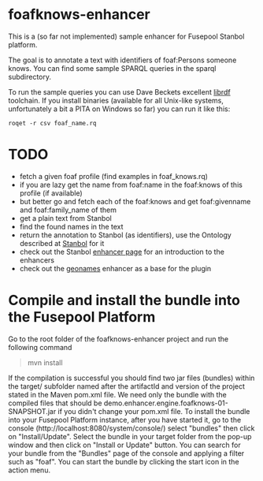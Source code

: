 foafknows-enhancer
==================

This is a (so far not implemented) sample enhancer for Fusepool Stanbol platform.

The goal is to annotate a text with identifiers of foaf:Persons someone knows. You can find some sample SPARQL queries in the sparql subdirectory.

To run the sample queries you can use Dave Beckets excellent [librdf](http://librdf.org) toolchain. If you install binaries (available for all Unix-like systems, unfortunately a bit a PITA on Windows so far) you can run it like this:

    roqet -r csv foaf_name.rq

TODO
====

* fetch a given foaf profile (find examples in foaf_knows.rq)
* if you are lazy get the name from foaf:name in the foaf:knows of this profile (if available)
* but better go and fetch each of the foaf:knows and get foaf:givenname and foaf:family_name of them
* get a plain text from Stanbol
* find the found names in the text
* return the annotation to Stanbol (as identifiers), use the Ontology described at [Stanbol](https://stanbol.apache.org/docs/trunk/components/enhancer/enhancementstructure.html#fisetextannotation) for it
* check out the Stanbol [enhancer page](https://stanbol.apache.org/docs/trunk/components/enhancer/) for an introduction to the enhancers
* check out the [geonames](https://stanbol.apache.org/docs/trunk/components/enhancer/engines/geonamesengine.html) enhancer as a base for the plugin


Compile and install the bundle into the Fusepool Platform
=========================================================

Go to the root folder of the foafknows-enhancer project and run the following command
>mvn install

If the compilation is successful you should find two jar files (bundles) within the target/ subfolder named after the artifactId and version of the project stated in the Maven pom.xml file.
We need only the bundle with the compiled files that should be demo.enhancer.engine.foafknows-01-SNAPSHOT.jar if you didn't change your pom.xml file.
To install the bundle into your Fusepool Platform instance, after you have started it, go to the console (http://localhost:8080/system/console/) select "bundles" then click on "Install/Update".
Select the bundle in your target folder from the pop-up window and then click on "Install or Update" button. You can search for your bundle from the "Bundles" page of the console and applying a filter such as "foaf".
You can start the bundle by clicking the start icon in the action menu. 
